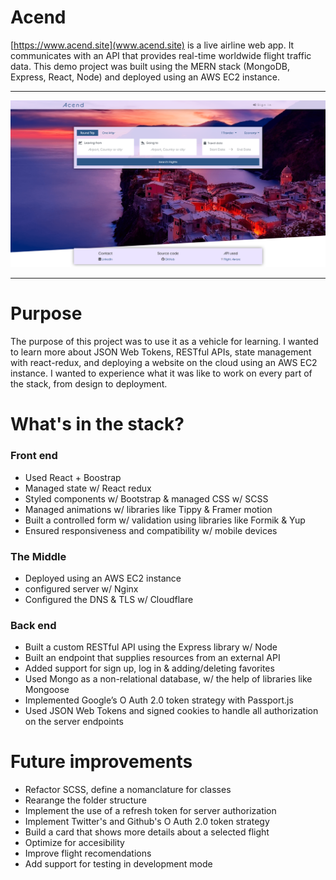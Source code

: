 # Acend
[https://www.acend.site](www.acend.site) is a live airline web app. It communicates with an API that provides real-time worldwide flight traffic data.
This demo project was built using the MERN stack (MongoDB, Express, React, Node) and deployed using an AWS EC2 instance.
***
![Screenshot](acend-site.png)
***
# Purpose
The purpose of this project was to use it as a vehicle for learning. I wanted to learn more about JSON Web Tokens, RESTful APIs, state management with react-redux, and deploying a website on the cloud using an AWS EC2 instance. I wanted to experience what it was like to work on every part of the stack, from design to deployment.

# What's in the stack?
### Front end
*	Used React + Boostrap
*	Managed state w/ React redux
*	Styled components w/ Bootstrap & managed CSS w/ SCSS
*	Managed animations w/ libraries like Tippy & Framer motion
*	Built a controlled form w/ validation using libraries like Formik & Yup
*	Ensured responsiveness and compatibility w/ mobile devices
### The Middle
*	Deployed using an AWS EC2 instance
*	configured server w/ Nginx
*	Configured the DNS & TLS w/ Cloudflare
### Back end
*	Built a custom RESTful API using the Express library w/ Node
*	Built an endpoint that supplies resources from an external API
*	Added support for sign up, log in & adding/deleting favorites
*	Used Mongo as a non-relational database, w/ the help of libraries like Mongoose
*	Implemented Google’s O Auth 2.0 token strategy with Passport.js
*	Used JSON Web Tokens and signed cookies to handle all authorization on the server endpoints

# Future improvements
* Refactor SCSS, define a nomanclature for classes
* Rearange the folder structure
* Implement the use of a refresh token for server authorization
* Implement Twitter's and Github's O Auth 2.0 token strategy
* Build a card that shows more details about a selected flight
* Optimize for accesibility
* Improve flight recomendations
* Add support for testing in development mode
